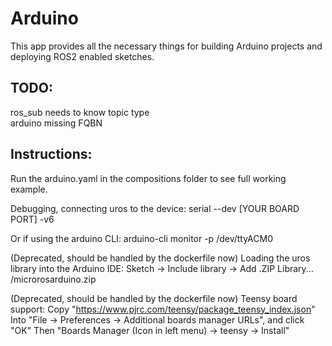 
# Arduino

This app provides all the necessary things for building Arduino projects and deploying ROS2 enabled sketches.


## TODO:
ros_sub needs to know topic type  
arduino missing FQBN  



## Instructions:

Run the arduino.yaml in the compositions folder to see full working example.

Debugging, connecting uros to the device:
serial --dev [YOUR BOARD PORT] -v6

Or if using the arduino CLI:
arduino-cli monitor -p /dev/ttyACM0

(Deprecated, should be handled by the dockerfile now)
Loading the uros library into the Arduino IDE:
Sketch -> Include library -> Add .ZIP Library...
/microrosarduino.zip

(Deprecated, should be handled by the dockerfile now)
Teensy board support:
Copy "https://www.pjrc.com/teensy/package_teensy_index.json" 
Into "File -> Preferences -> Additional boards manager URLs", and click "OK"
Then "Boards Manager (Icon in left menu) -> teensy -> Install"

